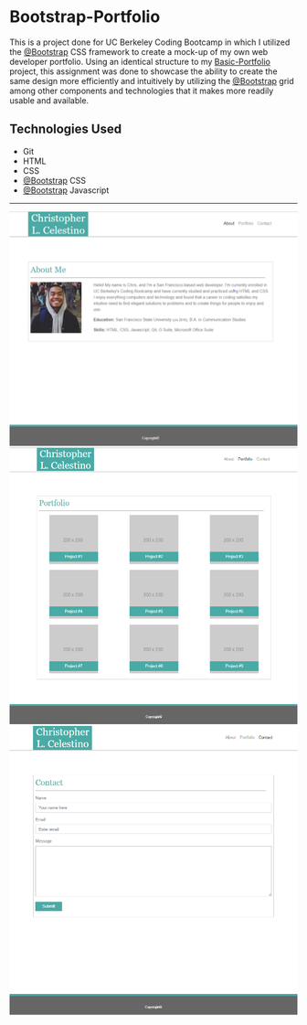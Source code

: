 # Bootstrap-Portfolio

This is a project done for UC Berkeley Coding Bootcamp in which I utilized the [@Bootstrap](https://github.com/twbs/bootstrap) CSS framework to create a mock-up of my own web developer portfolio. Using an identical structure to my [Basic-Portfolio](http://baang.github.io/Basic-Portfolio) project, this assignment was done to showcase the ability to create the same design more efficiently and intuitively by utilizing the [@Bootstrap](https://github.com/twbs/bootstrap) grid among other components and technologies that it makes more readily usable and available.

## Technologies Used
* Git
* HTML
* CSS
* [@Bootstrap](https://github.com/twbs/bootstrap) CSS
* [@Bootstrap](https://github.com/twbs/bootstrap) Javascript

___
![Portfolio About](/assets/images/index-screenshot.png)
![Portfolio Gallery](/assets/images/portfolio-screenshot.png)
![Portfolio Contact](/assets/images/contact-screenshot.png)